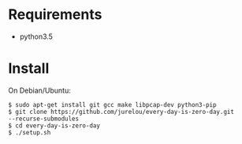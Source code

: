 # Requirements
*	python3.5
# Install

On Debian/Ubuntu:

	$ sudo apt-get install git gcc make libpcap-dev python3-pip
	$ git clone https://github.com/jurelou/every-day-is-zero-day.git 
	--recurse-submodules
	$ cd every-day-is-zero-day
	$ ./setup.sh

